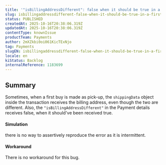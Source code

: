 ```yaml
---
title: '"isBillingAddressDifferent": false when it should be true in a first buy as pick-up point'
slug: isbillingaddressdifferent-false-when-it-should-be-true-in-a-first-buy-as-pickup-point
status: PUBLISHED
createdAt: 2025-10-16T20:38:06.319Z
updatedAt: 2025-10-16T20:38:06.319Z
contentType: knownIssue
productTeam: Payments
author: 2mXZkbi0oi061KicTExNjo
tag: Payments
slugEN: isbillingaddressdifferent-false-when-it-should-be-true-in-a-first-buy-as-pickup-point
locale: en
kiStatus: Backlog
internalReference: 1183699
---
```


## Summary


Sometimes, when a first buy is made as pick-up, the `shippingData` object inside the transaction receives the billing address, even though the two are different. Also, the `"isBillingAddressDifferent"` in the Payment details receives false, when it should've been received true.


#### Simulation


there is no way to assertively reproduce the error as it is intermittent.


#### Workaround


There is no workaround for this bug.


